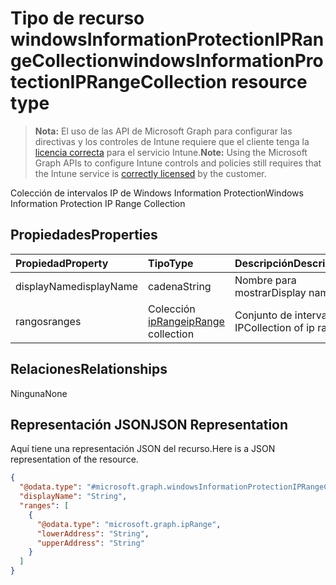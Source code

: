 # <a name="windowsinformationprotectioniprangecollection-resource-type"></a><span data-ttu-id="2fe1f-101">Tipo de recurso windowsInformationProtectionIPRangeCollection</span><span class="sxs-lookup"><span data-stu-id="2fe1f-101">windowsInformationProtectionIPRangeCollection resource type</span></span>

> <span data-ttu-id="2fe1f-102">**Nota:** El uso de las API de Microsoft Graph para configurar las directivas y los controles de Intune requiere que el cliente tenga la [licencia correcta](https://go.microsoft.com/fwlink/?linkid=839381) para el servicio Intune.</span><span class="sxs-lookup"><span data-stu-id="2fe1f-102">**Note:** Using the Microsoft Graph APIs to configure Intune controls and policies still requires that the Intune service is [correctly licensed](https://go.microsoft.com/fwlink/?linkid=839381) by the customer.</span></span>

<span data-ttu-id="2fe1f-103">Colección de intervalos IP de Windows Information Protection</span><span class="sxs-lookup"><span data-stu-id="2fe1f-103">Windows Information Protection IP Range Collection</span></span>
## <a name="properties"></a><span data-ttu-id="2fe1f-104">Propiedades</span><span class="sxs-lookup"><span data-stu-id="2fe1f-104">Properties</span></span>
|<span data-ttu-id="2fe1f-105">Propiedad</span><span class="sxs-lookup"><span data-stu-id="2fe1f-105">Property</span></span>|<span data-ttu-id="2fe1f-106">Tipo</span><span class="sxs-lookup"><span data-stu-id="2fe1f-106">Type</span></span>|<span data-ttu-id="2fe1f-107">Descripción</span><span class="sxs-lookup"><span data-stu-id="2fe1f-107">Description</span></span>|
|:---|:---|:---|
|<span data-ttu-id="2fe1f-108">displayName</span><span class="sxs-lookup"><span data-stu-id="2fe1f-108">displayName</span></span>|<span data-ttu-id="2fe1f-109">cadena</span><span class="sxs-lookup"><span data-stu-id="2fe1f-109">String</span></span>|<span data-ttu-id="2fe1f-110">Nombre para mostrar</span><span class="sxs-lookup"><span data-stu-id="2fe1f-110">Display name</span></span>|
|<span data-ttu-id="2fe1f-111">rangos</span><span class="sxs-lookup"><span data-stu-id="2fe1f-111">ranges</span></span>|<span data-ttu-id="2fe1f-112">Colección [ipRange](../resources/intune_mam_iprange.md)</span><span class="sxs-lookup"><span data-stu-id="2fe1f-112">[ipRange](../resources/intune_mam_iprange.md) collection</span></span>|<span data-ttu-id="2fe1f-113">Conjunto de intervalos IP</span><span class="sxs-lookup"><span data-stu-id="2fe1f-113">Collection of ip ranges</span></span>|

## <a name="relationships"></a><span data-ttu-id="2fe1f-114">Relaciones</span><span class="sxs-lookup"><span data-stu-id="2fe1f-114">Relationships</span></span>
<span data-ttu-id="2fe1f-115">Ninguna</span><span class="sxs-lookup"><span data-stu-id="2fe1f-115">None</span></span>
## <a name="json-representation"></a><span data-ttu-id="2fe1f-116">Representación JSON</span><span class="sxs-lookup"><span data-stu-id="2fe1f-116">JSON Representation</span></span>
<span data-ttu-id="2fe1f-117">Aquí tiene una representación JSON del recurso.</span><span class="sxs-lookup"><span data-stu-id="2fe1f-117">Here is a JSON representation of the resource.</span></span>
<!-- {
  "blockType": "resource",
  "@odata.type": "microsoft.graph.windowsInformationProtectionIPRangeCollection"
}
-->
``` json
{
  "@odata.type": "#microsoft.graph.windowsInformationProtectionIPRangeCollection",
  "displayName": "String",
  "ranges": [
    {
      "@odata.type": "microsoft.graph.ipRange",
      "lowerAddress": "String",
      "upperAddress": "String"
    }
  ]
}
```



